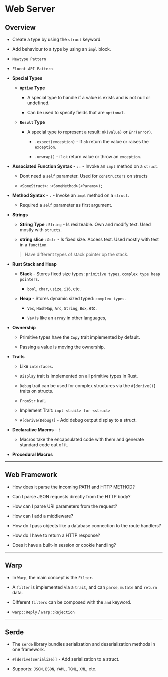 # Web Server

## Overview

* Create a type by using the `struct` keyword.

* Add behaviour to a type by using an `impl` block.

* `Newtype Pattern`

* `Fluent API Pattern`

* __Special Types__

    * __`Option` Type__

        * A special type to handle if a value is exists and is not null or undefined.

        * Can be used to specify fields that are `optional`.

    * __`Result` Type__

        * A special type to represent a result: `Ok(value)` or `Err(error)`.

            * `.expect(exception)` - If `ok` return the value or raises the `exception`.

            * `.unwrap()` - if `ok` return value or throw an `exception`.

* __Associated Function Syntax__ - `::`  - Invoke an `impl` method on a `struct`.

    * Dont need a `self` parameter. Used for `constructors` on structs

    * `<SomeStruct>::<SomeMethod>(<Params>);`

* __Method Syntax__ - `.` - Invoke an `impl` method on a `struct`.

    * Required a `self` parameter as first argument.

* __Strings__

    * __String Type__ : `String` - Is resizeable. Own and modify text. Used mostly with `structs`.

    * __string slice__ : `&str` - Is fixed size. Access text. Used mostly with test in a `function`.

    > Have different types of stack pointer op the stack.

* __Rust Stack and Heap__

    * __Stack__ - Stores fixed size types: `primitive types`, `complex type heap pointers`.

        * `bool`, `char`, `usize`, `i16`, etc.

    * __Heap__ - Stores dynamic sized typed: `complex types`.

        * `Vec`, `HashMap`, `Arc`, `String`, `Box`, etc.

        * `Vev` is like an `array` in other languages,

* __Ownership__

    * Primitive types have the `Copy` trait implemented by default.

    * Passing a value is moving the ownership.

* __Traits__

    * Like `interfaces`.

    * `Display` trait is implemented on all primitive types in Rust.

    * `Debug` trait can be used for complex structures via the `#[derive()]` traits on structs.

    * `FromStr` trait.

    * Implement Trait: `impl <trait> for <struct>`

    * `#[derive(Debug)]` - Add debug output display to a struct.
    
* __Declarative Macros__ - `!`

    * Macros take the encapsulated code with them and generate standard code out of it.

* __Procedural Macros__

---

## Web Framework

* How does it parse the incoming PATH and HTTP METHOD?

* Can I parse JSON requests directly from the HTTP body?

* How can I parse URI parameters from the request?

* How can I add a middleware?

* How do I pass objects like a database connection to the route handlers?

* How do I have to return a HTTP response?

* Does it have a built-in session or cookie handling?

---

## Warp

* In `Warp`, the main concept is the `Filter`. 

* A `filter` is implemented via a `trait`, and can `parse`, `mutate` and `return` data.

* Different `filters` can be composed with the `and` keyword.

* `warp::Reply` / `warp::Rejection`

---

## Serde

* The `serde` library bundles serialization and deserialization methods in one framework.

* `#[derive(Serialize)]` - Add serialization to a struct.

* Supports: `JSON`, `BSON`, `YAML`, `TOML`, `XML`, etc.
